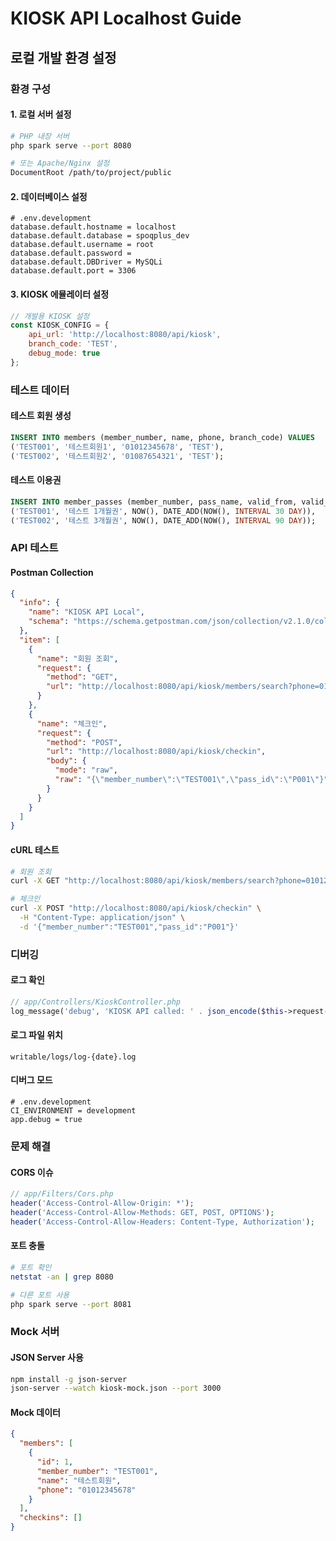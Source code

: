 # KIOSK API Localhost Guide

## 로컬 개발 환경 설정

### 환경 구성

#### 1. 로컬 서버 설정
```bash
# PHP 내장 서버
php spark serve --port 8080

# 또는 Apache/Nginx 설정
DocumentRoot /path/to/project/public
```

#### 2. 데이터베이스 설정
```env
# .env.development
database.default.hostname = localhost
database.default.database = spoqplus_dev
database.default.username = root
database.default.password = 
database.default.DBDriver = MySQLi
database.default.port = 3306
```

#### 3. KIOSK 에뮬레이터 설정
```javascript
// 개발용 KIOSK 설정
const KIOSK_CONFIG = {
    api_url: 'http://localhost:8080/api/kiosk',
    branch_code: 'TEST',
    debug_mode: true
};
```

### 테스트 데이터

#### 테스트 회원 생성
```sql
INSERT INTO members (member_number, name, phone, branch_code) VALUES
('TEST001', '테스트회원1', '01012345678', 'TEST'),
('TEST002', '테스트회원2', '01087654321', 'TEST');
```

#### 테스트 이용권
```sql
INSERT INTO member_passes (member_number, pass_name, valid_from, valid_to) VALUES
('TEST001', '테스트 1개월권', NOW(), DATE_ADD(NOW(), INTERVAL 30 DAY)),
('TEST002', '테스트 3개월권', NOW(), DATE_ADD(NOW(), INTERVAL 90 DAY));
```

### API 테스트

#### Postman Collection
```json
{
  "info": {
    "name": "KIOSK API Local",
    "schema": "https://schema.getpostman.com/json/collection/v2.1.0/collection.json"
  },
  "item": [
    {
      "name": "회원 조회",
      "request": {
        "method": "GET",
        "url": "http://localhost:8080/api/kiosk/members/search?phone=01012345678"
      }
    },
    {
      "name": "체크인",
      "request": {
        "method": "POST",
        "url": "http://localhost:8080/api/kiosk/checkin",
        "body": {
          "mode": "raw",
          "raw": "{\"member_number\":\"TEST001\",\"pass_id\":\"P001\"}"
        }
      }
    }
  ]
}
```

#### cURL 테스트
```bash
# 회원 조회
curl -X GET "http://localhost:8080/api/kiosk/members/search?phone=01012345678"

# 체크인
curl -X POST "http://localhost:8080/api/kiosk/checkin" \
  -H "Content-Type: application/json" \
  -d '{"member_number":"TEST001","pass_id":"P001"}'
```

### 디버깅

#### 로그 확인
```php
// app/Controllers/KioskController.php
log_message('debug', 'KIOSK API called: ' . json_encode($this->request->getVar()));
```

#### 로그 파일 위치
```
writable/logs/log-{date}.log
```

#### 디버그 모드
```env
# .env.development
CI_ENVIRONMENT = development
app.debug = true
```

### 문제 해결

#### CORS 이슈
```php
// app/Filters/Cors.php
header('Access-Control-Allow-Origin: *');
header('Access-Control-Allow-Methods: GET, POST, OPTIONS');
header('Access-Control-Allow-Headers: Content-Type, Authorization');
```

#### 포트 충돌
```bash
# 포트 확인
netstat -an | grep 8080

# 다른 포트 사용
php spark serve --port 8081
```

### Mock 서버

#### JSON Server 사용
```bash
npm install -g json-server
json-server --watch kiosk-mock.json --port 3000
```

#### Mock 데이터
```json
{
  "members": [
    {
      "id": 1,
      "member_number": "TEST001",
      "name": "테스트회원",
      "phone": "01012345678"
    }
  ],
  "checkins": []
}
```